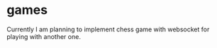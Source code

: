 # games

Currently I am planning to implement chess game with websocket for playing with another one. 
